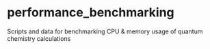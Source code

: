 # performance_benchmarking
Scripts and data for benchmarking CPU &amp; memory usage of quantum chemistry calculations
